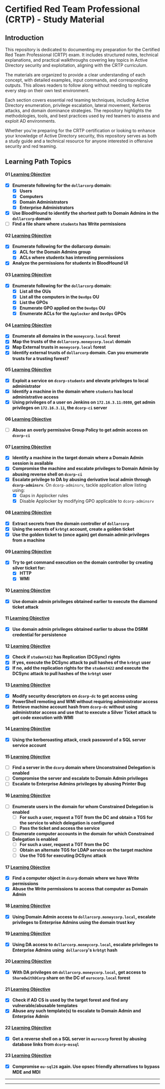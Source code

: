 # Certified Red Team Professional (CRTP) - Study Material

<!--
<div>
	<img src="https://assets.ine.com/certifications/badges/eWPT.png" alt="eWPT Logo" width="150" height="auto">
</div>
-->

## Introduction

This repository is dedicated to documenting my preparation for the Certified Red Team Professional (CRTP) exam. It includes structured notes, technical explanations, and practical walkthroughs covering key topics in Active Directory security and exploitation, aligning with the CRTP curriculum.

The materials are organized to provide a clear understanding of each concept, with detailed examples, input commands, and corresponding outputs. This allows readers to follow along without needing to replicate every step on their own test environment.

Each section covers essential red teaming techniques, including Active Directory enumeration, privilege escalation, lateral movement, Kerberos attacks, and domain dominance strategies. The repository highlights the methodologies, tools, and best practices used by red teamers to assess and exploit AD environments.

Whether you're preparing for the CRTP certification or looking to enhance your knowledge of Active Directory security, this repository serves as both a study guide and a technical resource for anyone interested in offensive security and red teaming.

## Learning Path Topics

#### 01 [Learning Objective](./learning_objective_01.md)

- [x] **Enumerate following for the `dollarcorp` domain:**
	- [x]  **Users**
	- [x] **Computers**
	- [x] **Domain Administrators**
	- [x] **Enterprise Administrators**
- [x] **Use BloodHound to identify the shortest path to Domain Admins in the `dollarcorp` domain**
- [ ] **Find a file share where `studentx` has Write permissions**

#### 02 [Learning Objective](./learning_objective_02.md)

- [x] **Enumerate following for the dollarcorp domain:**
	- [x] **ACL for the Domain Admins group**
	- [x] **ACLs where studentx has interesting permissions**
- [x] **Analyze the permissions for studentx in BloodHound UI**

#### 03 [Learning Objective](./learning_objective_03.md)

- [x] **Enumerate following for the `dollarcorp` domain:**
	- [x] **List all the OUs**
	- [x] **List all the computers in the `DevOps` OU**
	- [x] **List the GPOs**
	- [x] **Enumerate GPO applied on the `DevOps` OU**
	- [x] **Enumerate ACLs for the `Applocker` and `DevOps` GPOs**

#### 04 [Learning Objective](./learning_objective_04.md)

- [x] **Enumerate all domains in the `moneycorp.local` forest**
- [x] **Map the trusts of the `dollarcorp.moneycorp.local` domain**
- [x] **Map External trusts in `moneycorp.local` forest**
- [x] **Identify external trusts of `dollarcorp` domain. Can you enumerate trusts for a trusting forest?**

#### 05 [Learning Objective](./learning_objective_05.md)

- [x] **Exploit a service on `dcorp-studentx` and elevate privileges to local administrator**
- [x] **Identify a machine in the domain where `studentx` has local administrative access**
- [x] **Using privileges of a user on Jenkins on `172.16.3.11:8080`, get admin privileges on `172.16.3.11`, the `dcorp-ci` server**

#### 06 [Learning Objective](./learning_objective_06.md)

- [ ] **Abuse an overly permissive Group Policy to get admin access on `dcorp-ci`**

#### 07 [Learning Objective](./learning_objective_07.md)

- [x] **Identify a machine in the target domain where a Domain Admin session is available**
- [x] **Compromise the machine and escalate privileges to Domain Admin by abusing reverse shell on `dcorp-ci`**
- [x] **Escalate privilege to DA by abusing derivative local admin through `dcorp-adminsrv`**. On `dcorp-adminsrv`, tackle application allow listing using:
	- [x] Gaps in Applocker rules
	- [x] Disable Applocker by modifying GPO applicable to `dcorp-adminsrv`

#### 08 [Learning Objective](./learning_objective_08.md)

- [x] **Extract secrets from the domain controller of `dollarcorp`**
- [x] **Using the secrets of `krbtgt` account, create a golden ticket**
- [x] **Use the golden ticket to (once again) get domain admin privileges from a machine**

#### 09 [Learning Objective](./learning_objective_09.md)

- [x] **Try to get command execution on the domain controller by creating silver ticket for:**
	- [x] **HTTP**
	- [x] **WMI**

#### 10 [Learning Objective](./learning_objective_10.md)

- [x] **Use domain admin privileges obtained earlier to execute the diamond ticket attack**

#### 11 [Learning Objective](./learning_objective_11.md)

- [x] **Use domain admin privileges obtained earlier to abuse the DSRM credential for persistence**

#### 12 [Learning Objective](./learning_objective_12.md)

- [x] **Check if `student422` has Replication (DCSync) rights**
- [x] **If yes, execute the DCSync attack to pull hashes of the `krbtgt` user**
- [x] **If no, add the replication rights for the `student422` and execute the DCSync attack to pull hashes of the `krbtgt` user**

#### 13 [Learning Objective](./learning_objective_13.md)

- [x] **Modify security descriptors on `dcorp-dc` to get access using PowerShell remoting and WMI without requiring administrator access**
- [x] **Retrieve machine account hash from `dcorp-dc` without using administrator access and use that to execute a Silver Ticket attack to get code execution with WMI**

#### 14 [Learning Objective](./learning_objective_14.md)

- [x] **Using the kerberoasting attack, crack password of a SQL server service account**

#### 15 [Learning Objective](./learning_objective_15.md)

- [ ] **Find a server in the `dcorp` domain where Unconstrained Delegation is enabled**
- [ ] **Compromise the server and escalate to Domain Admin privileges**
- [ ] **Escalate to Enterprise Admins privileges by abusing Printer Bug**

#### 16 [Learning Objective](./learning_objective_16.md)

- [ ] **Enumerate users in the domain for whom Constrained Delegation is enabled**
	- [ ] **For such a user, request a TGT from the DC and obtain a TGS for the service to which delegation is configured**
	- [ ] **Pass the ticket and access the service**
- [ ] **Enumerate computer accounts in the domain for which Constrained Delegation is enabled**
	- [ ] **For such a user, request a TGT from the DC**
	- [ ] **Obtain an alternate TGS for LDAP service on the target machine**
	- [ ] **Use the TGS for executing DCSync attack**

#### 17 [Learning Objective](./learning_objective_17.md)

- [x] **Find a computer object in `dcorp` domain where we have Write permissions**
- [x] **Abuse the Write permissions to access that computer as Domain Admin**

#### 18 [Learning Objective](./learning_objective_18.md)

- [x] **Using Domain Admin access to `dollarcorp.moneycorp.local`, escalate privileges to Enterprise Admins using the domain trust key**

#### 19 [Learning Objective](./learning_objective_19.md)

- [x] **Using DA access to `dollarcorp.moneycorp.local`, escalate privileges to Enterprise Admins using` dollarcorp`'s `krbtgt` hash**

#### 20 [Learning Objective](./learning_objective_20.md)

- [x] **With DA privileges on `dollarcorp.moneycorp.local`, get access to `SharedwithDCorp` share on the DC of `eurocorp.local` forest**

#### 21 [Learning Objective](./learning_objective_21.md)

- [x] **Check if AD CS is used by the target forest and find any vulnerable/abusable templates**
- [x] **Abuse any such template(s) to escalate to Domain Admin and Enterprise Admin**

#### 22 [Learning Objective](./learning_objective_22.md)

- [x] **Get a reverse shell on a SQL server in `eurocorp` forest by abusing database links from `dcorp-mssql`**

#### 23 [Learning Objective](./learning_objective_23.md)

- [x] **Compromise `eu-sql26` again. Use opsec friendly alternatives to bypass MDE and MDI**

---
---
